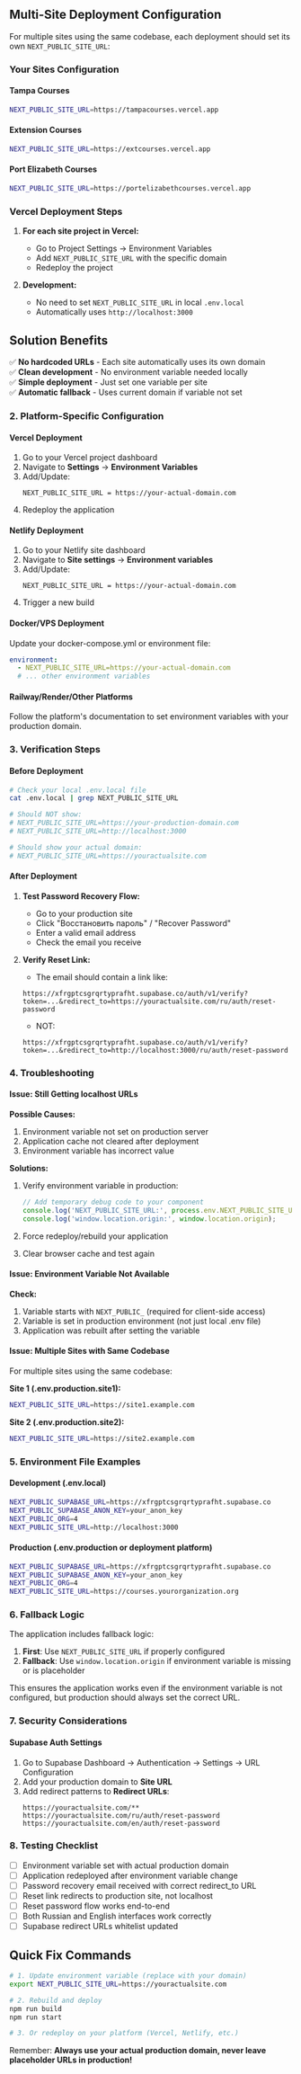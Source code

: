 ## Multi-Site Deployment Configuration

For multiple sites using the same codebase, each deployment should set its own `NEXT_PUBLIC_SITE_URL`:

### Your Sites Configuration

#### Tampa Courses
```bash
NEXT_PUBLIC_SITE_URL=https://tampacourses.vercel.app
```

#### Extension Courses  
```bash
NEXT_PUBLIC_SITE_URL=https://extcourses.vercel.app
```

#### Port Elizabeth Courses
```bash
NEXT_PUBLIC_SITE_URL=https://portelizabethcourses.vercel.app
```

### Vercel Deployment Steps

1. **For each site project in Vercel:**
   - Go to Project Settings → Environment Variables
   - Add `NEXT_PUBLIC_SITE_URL` with the specific domain
   - Redeploy the project

2. **Development:**
   - No need to set `NEXT_PUBLIC_SITE_URL` in local `.env.local`
   - Automatically uses `http://localhost:3000`

## Solution Benefits

✅ **No hardcoded URLs** - Each site automatically uses its own domain  
✅ **Clean development** - No environment variable needed locally  
✅ **Simple deployment** - Just set one variable per site  
✅ **Automatic fallback** - Uses current domain if variable not set

### 2. Platform-Specific Configuration

#### Vercel Deployment
1. Go to your Vercel project dashboard
2. Navigate to **Settings** → **Environment Variables**
3. Add/Update:
   ```
   NEXT_PUBLIC_SITE_URL = https://your-actual-domain.com
   ```
4. Redeploy the application

#### Netlify Deployment
1. Go to your Netlify site dashboard
2. Navigate to **Site settings** → **Environment variables**
3. Add/Update:
   ```
   NEXT_PUBLIC_SITE_URL = https://your-actual-domain.com
   ```
4. Trigger a new build

#### Docker/VPS Deployment
Update your docker-compose.yml or environment file:
```yaml
environment:
  - NEXT_PUBLIC_SITE_URL=https://your-actual-domain.com
  # ... other environment variables
```

#### Railway/Render/Other Platforms
Follow the platform's documentation to set environment variables with your production domain.

### 3. Verification Steps

#### Before Deployment
```bash
# Check your local .env.local file
cat .env.local | grep NEXT_PUBLIC_SITE_URL

# Should NOT show:
# NEXT_PUBLIC_SITE_URL=https://your-production-domain.com
# NEXT_PUBLIC_SITE_URL=http://localhost:3000

# Should show your actual domain:
# NEXT_PUBLIC_SITE_URL=https://youractualsite.com
```

#### After Deployment
1. **Test Password Recovery Flow:**
   - Go to your production site
   - Click "Восстановить пароль" / "Recover Password"
   - Enter a valid email address
   - Check the email you receive

2. **Verify Reset Link:**
   - The email should contain a link like:
   ```
   https://xfrgptcsgrqrtyprafht.supabase.co/auth/v1/verify?token=...&redirect_to=https://youractualsite.com/ru/auth/reset-password
   ```
   - NOT:
   ```
   https://xfrgptcsgrqrtyprafht.supabase.co/auth/v1/verify?token=...&redirect_to=http://localhost:3000/ru/auth/reset-password
   ```

### 4. Troubleshooting

#### Issue: Still Getting localhost URLs
**Possible Causes:**
1. Environment variable not set on production server
2. Application cache not cleared after deployment
3. Environment variable has incorrect value

**Solutions:**
1. Verify environment variable in production:
   ```javascript
   // Add temporary debug code to your component
   console.log('NEXT_PUBLIC_SITE_URL:', process.env.NEXT_PUBLIC_SITE_URL);
   console.log('window.location.origin:', window.location.origin);
   ```

2. Force redeploy/rebuild your application
3. Clear browser cache and test again

#### Issue: Environment Variable Not Available
**Check:**
1. Variable starts with `NEXT_PUBLIC_` (required for client-side access)
2. Variable is set in production environment (not just local .env file)
3. Application was rebuilt after setting the variable

#### Issue: Multiple Sites with Same Codebase
For multiple sites using the same codebase:

**Site 1 (.env.production.site1):**
```bash
NEXT_PUBLIC_SITE_URL=https://site1.example.com
```

**Site 2 (.env.production.site2):**
```bash
NEXT_PUBLIC_SITE_URL=https://site2.example.com
```

### 5. Environment File Examples

#### Development (.env.local)
```bash
NEXT_PUBLIC_SUPABASE_URL=https://xfrgptcsgrqrtyprafht.supabase.co
NEXT_PUBLIC_SUPABASE_ANON_KEY=your_anon_key
NEXT_PUBLIC_ORG=4
NEXT_PUBLIC_SITE_URL=http://localhost:3000
```

#### Production (.env.production or deployment platform)
```bash
NEXT_PUBLIC_SUPABASE_URL=https://xfrgptcsgrqrtyprafht.supabase.co
NEXT_PUBLIC_SUPABASE_ANON_KEY=your_anon_key
NEXT_PUBLIC_ORG=4
NEXT_PUBLIC_SITE_URL=https://courses.yourorganization.org
```

### 6. Fallback Logic

The application includes fallback logic:
1. **First**: Use `NEXT_PUBLIC_SITE_URL` if properly configured
2. **Fallback**: Use `window.location.origin` if environment variable is missing or is placeholder

This ensures the application works even if the environment variable is not configured, but production should always set the correct URL.

### 7. Security Considerations

#### Supabase Auth Settings
1. Go to Supabase Dashboard → Authentication → Settings → URL Configuration
2. Add your production domain to **Site URL**
3. Add redirect patterns to **Redirect URLs**:
   ```
   https://youractualsite.com/**
   https://youractualsite.com/ru/auth/reset-password
   https://youractualsite.com/en/auth/reset-password
   ```

### 8. Testing Checklist

- [ ] Environment variable set with actual production domain
- [ ] Application redeployed after environment variable change
- [ ] Password recovery email received with correct redirect_to URL
- [ ] Reset link redirects to production site, not localhost
- [ ] Reset password flow works end-to-end
- [ ] Both Russian and English interfaces work correctly
- [ ] Supabase redirect URLs whitelist updated

## Quick Fix Commands

```bash
# 1. Update environment variable (replace with your domain)
export NEXT_PUBLIC_SITE_URL=https://youractualsite.com

# 2. Rebuild and deploy
npm run build
npm run start

# 3. Or redeploy on your platform (Vercel, Netlify, etc.)
```

Remember: **Always use your actual production domain, never leave placeholder URLs in production!**